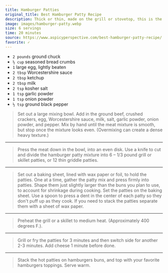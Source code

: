 ```yaml
---
title: Hamburger Patties
original_title: Best Hamburger Patty Recipe
description: Thick or thin, made on the grill or stovetop, this is the best and easiest all-purpose recipe for perfect hamburger patties every time! These juicy, delicious homemade hamburgers are ready in less than 30 minutes and are a must-make for your next cookout..
image: images/hamburger-patty.webp
size: 6 servings
time: 20 minutes
source: https://www.aspicyperspective.com/best-hamburger-patty-recipe/
favorite: ✓
---
```


* `2 pounds` ground chuck
* `½ cup` seasoned bread crumbs
* `1` large egg, lightly beaten
* `2 tbsp` Worcestershire sauce
* `2 tbsp` ketchup
* `2 tbsp` milk
* `2 tsp` kosher salt
* `1 tsp` garlic powder
* `1 tsp` onion powder
* `½ tsp` ground black pepper

> Set out a large mixing bowl. Add in the ground beef, crushed crackers, egg, Worcestershire sauce, milk, salt, garlic powder, onion powder, and pepper. Mix by hand until the meat mixture is smooth, but stop once the mixture looks even. (Overmixing can create a dense heavy texture.)

---

> Press the meat down in the bowl, into an even disk. Use a knife to cut and divide the hamburger patty mixture into 6 – 1/3 pound grill or skillet patties, or 12 thin griddle patties.

---

> Set out a baking sheet, lined with wax paper or foil, to hold the patties. One at a time, gather the patty mix and press firmly into patties. Shape them just slightly larger than the buns you plan to use, to account for shrinkage during cooking. Set the patties on the baking sheet. Use a spoon to press a dent in the center of each patty so they don't puff up as they cook. If you need to stack the patties separate them with a sheet of wax paper.

---

> Preheat the grill or a skillet to medium heat. (Approximately 400 degrees F.).

---

> Grill or fry the patties for 3 minutes and then switch side for another 2-3 minutes. Add cheese 1 minute before done.

---

> Stack the hot patties on hamburgers buns, and top with your favorite hamburgers toppings. Serve warm.
